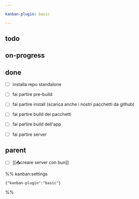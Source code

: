 ```yaml
---

kanban-plugin: basic

---
```


## todo



## on-progress



## done

- [ ] installa repo standalone
- [ ] fai partire pre-build
- [ ] fai partire install (scarica anche i nostri pacchetti da github)
- [ ] fai partire build dei pacchetti
- [ ] fai partire build dell'app
- [ ] fai partire server


## parent

- [ ] [[📥creare server con bun]]




%% kanban:settings
```
{"kanban-plugin":"basic"}
```
%%